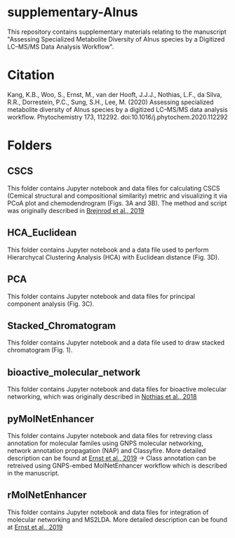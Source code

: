 # supplementary-Alnus
This repository contains supplementary materials relating to the manuscript "Assessing Specialized Metabolite Diversity of Alnus species by a Digitized LC–MS/MS Data Analysis Workflow".

# Citation

Kang, K.B., Woo, S., Ernst, M., van der Hooft, J.J.J., Nothias, L.F., da Silva, R.R., Dorrestein, P.C., Sung, S.H., Lee, M. (2020) Assessing specialized metabolite diversity of Alnus species by a digitized LC–MS/MS data analysis workflow. Phytochemistry 173, 112292. doi:10.1016/j.phytochem.2020.112292

# Folders

## CSCS

This folder contains Jupyter notebook and data files for calculating CSCS (Cemical structural and compositional similarity) metric and visualizing it via PCoA plot and chemodendrogram (Figs. 3A and 3B). The method and script was originally described in [Brejnrod et al., 2019](https://doi.org/10.1101/546150)

## HCA_Euclidean

This folder contains Jupyter notebook and a data file used to perform Hierarchycal Clustering Analysis (HCA) with Euclidean distance (Fig. 3D).

## PCA

This folder contains Jupyter notebook and data files for principal component analysis (Fig. 3C).

## Stacked_Chromatogram

This folder contains Jupyter notebook and a data file used to draw stacked chromatogram (Fig. 1).

## bioactive_molecular_network

This folder contains Jupyter notebook and data files for bioactive molecular networking, which was originally described in [Nothias et al., 2018](https://doi.org/10.1021/acs.jnatprod.7b00737)

## pyMolNetEnhancer

This folder contains Jupyter notebook and data files for retreving class annotation for molecular familes using GNPS molecular networking, network annotation propagation (NAP) and Classyfire. More detailed description can be found at [Ernst et al., 2019](https://doi.org/10.3390/metabo9070144)
-> Class annotation can be retreived using GNPS-embed MolNetEnhancer workflow which is described in the manuscript.

## rMolNetEnhancer

This folder contains Jupyter notebook and data files for integration of molecular networking and MS2LDA. More detailed description can be found at [Ernst et al., 2019](https://doi.org/10.3390/metabo9070144)

